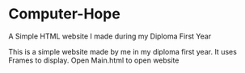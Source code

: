 # Computer-Hope
A Simple HTML website I made during my Diploma First Year

This is a simple website made by me in my diploma first year. It uses Frames to display. Open Main.html to open website
